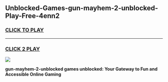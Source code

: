 
## Unblocked-Games-gun-mayhem-2-unblocked-Play-Free-4enn2
<h3>
<a href="https://premium76.site?title=gun-mayhem-2-unblocked&ref=21A">CLICK TO PLAY</a></h3>
<hr>

<h3>
<a href="https://premium76.site?title=gun-mayhem-2-unblocked&ref=21A">CLICK 2 PLAY</a>
  
</h3>

<a href="https://premium76.site?title=gun-mayhem-2-unblocked&ref=21A"><img src="https://clearcache.store/games.png"></a>


**gun-mayhem-2-unblocked games unblocked: Your Gateway to Fun and Accessible Online Gaming**
